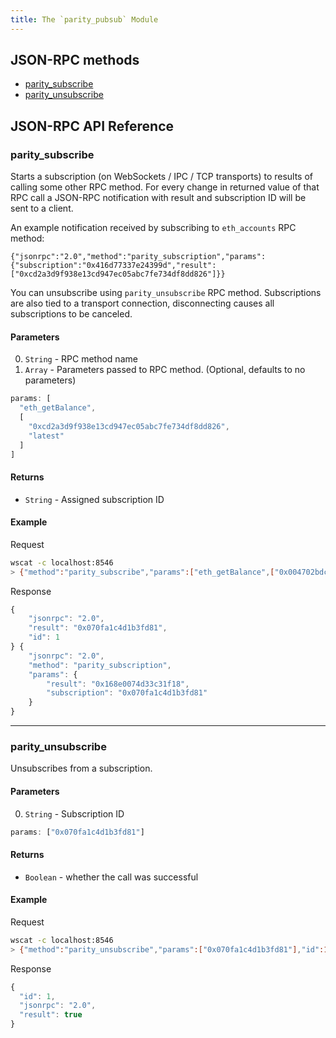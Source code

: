 ```yaml
---
title: The `parity_pubsub` Module
---
```


## JSON-RPC methods

- [parity_subscribe](#parity_subscribe)
- [parity_unsubscribe](#parity_unsubscribe)

## JSON-RPC API Reference

### parity_subscribe


Starts a subscription (on WebSockets / IPC / TCP transports) to results of calling some other RPC method.
For every change in returned value of that RPC call a JSON-RPC notification with result and subscription ID will be sent to a client.

An example notification received by subscribing to `eth_accounts` RPC method:
```
{"jsonrpc":"2.0","method":"parity_subscription","params":{"subscription":"0x416d77337e24399d","result":["0xcd2a3d9f938e13cd947ec05abc7fe734df8dd826"]}}
```

You can unsubscribe using `parity_unsubscribe` RPC method. Subscriptions are also tied to a transport
connection, disconnecting causes all subscriptions to be canceled.


#### Parameters

0. `String` - RPC method name
0. `Array` - Parameters passed to RPC method. (Optional, defaults to no parameters)

```js
params: [
  "eth_getBalance",
  [
    "0xcd2a3d9f938e13cd947ec05abc7fe734df8dd826",
    "latest"
  ]
]
```

#### Returns

- `String` - Assigned subscription ID

#### Example

Request
```bash
wscat -c localhost:8546
> {"method":"parity_subscribe","params":["eth_getBalance",["0x004702bdcC3C7dbFfd943136107E70B827028600","latest"]],"id":1,"jsonrpc":"2.0"}
```

Response
```js
{
    "jsonrpc": "2.0",
    "result": "0x070fa1c4d1b3fd81",
    "id": 1
} {
    "jsonrpc": "2.0",
    "method": "parity_subscription",
    "params": {
        "result": "0x168e0074d33c31f18",
        "subscription": "0x070fa1c4d1b3fd81"
    }
}
```

***

### parity_unsubscribe

Unsubscribes from a subscription.

#### Parameters

0. `String` - Subscription ID

```js
params: ["0x070fa1c4d1b3fd81"]
```

#### Returns

- `Boolean` - whether the call was successful

#### Example

Request
```bash
wscat -c localhost:8546
> {"method":"parity_unsubscribe","params":["0x070fa1c4d1b3fd81"],"id":1,"jsonrpc":"2.0"}
```

Response
```js
{
  "id": 1,
  "jsonrpc": "2.0",
  "result": true
}
```
